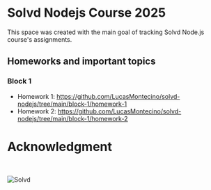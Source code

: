 # Solvd Nodejs Course 2025

This space was created with the main goal of tracking Solvd Node.js course's assignments.

## Homeworks and important topics

### Block 1

- Homework 1: <a href='https://github.com/LucasMontecino/solvd-nodejs/tree/main/block-1/homework-1' target='_blank' rel='noopener noreferrer'>https://github.com/LucasMontecino/solvd-nodejs/tree/main/block-1/homework-1</a>
- Homework 2: <a href='https://github.com/LucasMontecino/solvd-nodejs/tree/main/block-1/homework-2' target='_blank' rel='noopener noreferrer'>https://github.com/LucasMontecino/solvd-nodejs/tree/main/block-1/homework-2</a>

# Acknowledgment

<br />

![Solvd](https://static.tildacdn.biz/tild6138-3030-4262-b632-376437393534/noroot.png)
